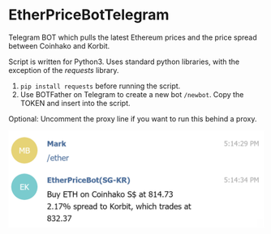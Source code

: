 # EtherPriceBotTelegram
Telegram BOT which pulls the latest Ethereum prices and the price spread between Coinhako and Korbit.

Script is written for Python3.
Uses standard python libraries, with the exception of the <i>requests</i> library.

1) ```pip install requests``` before running the script.
2) Use BOTFather on Telegram to create a new bot ```/newbot```. Copy the TOKEN and insert into the script.

Optional: Uncomment the proxy line if you want to run this behind a proxy.


![alt text](https://github.com/markbala/EtherPriceBotTelegram/blob/master/screenshotTelegram.PNG)
